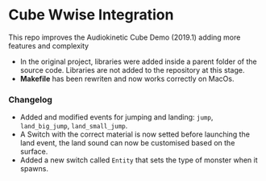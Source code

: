 # Cube Wwise Integration
This repo improves the Audiokinetic Cube Demo (2019.1) adding more features and complexity

- In the original project, libraries were added inside a parent folder of the source code. Libraries are not added to the repository at this stage.
- **Makefile** has been rewriten and now works correctly on MacOs.

### Changelog
- Added and modified events for jumping and landing: ```jump```, ```land_big_jump```, ```land_small_jump```.
- A Switch with the correct material is now setted before launching the land event, the land sound can now be customised based on the surface.
- Added a new switch called ```Entity``` that sets the type of monster when it spawns.
